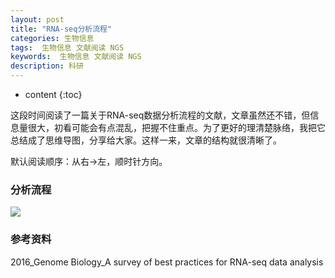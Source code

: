 ```yaml
---
layout: post
title: "RNA-seq分析流程"
categories: 生物信息
tags:  生物信息 文献阅读 NGS
keywords:  生物信息 文献阅读 NGS
description: 科研
---
```


* content
{:toc}

这段时间阅读了一篇关于RNA-seq数据分析流程的文献，文章虽然还不错，但信息量很大，初看可能会有点混乱，把握不住重点。为了更好的理清楚脉络，我把它总结成了思维导图，分享给大家。这样一来，文章的结构就很清晰了。

默认阅读顺序：从右→左，顺时针方向。

### 分析流程
![]( woaielf.github.io/_posts/Pic/1-RNA-seq.png )

### 参考资料
2016_Genome Biology_A survey of best practices for RNA-seq data analysis